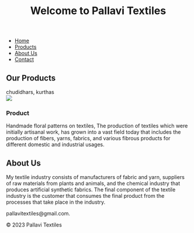 <!DOCTYPE html>
<html>
<head>
    <title>Textile Business</title>
    <link rel="stylesheet" type="text/css" href="styles.css">
</head>
<body>
    <header>
        <h1>Welcome to Pallavi Textiles</h1>
    </header>
    <nav>
        <ul>
            <li><a href="#">Home</a></li>
            <li><a href="#">Products</a></li>
            <li><a href="#">About Us</a></li>
            <li><a href="#">Contact</a></li>
        </ul>
    </nav>
    <main>
        <section id="products">
            <h2>Our Products</h2>
            chudidhars,
            kurthas
            <div class="product">
                <img src="Screenshot_20231104_085045_Chrome">
                <h3>Product </h3>
                <p>Handmade floral patterns on textiles, The production of textiles which were initially artisanal work, has grown into a vast field today that includes the production of fibers, yarns, fabrics, and various fibrous products for different domestic and industrial usages.</p>
            </div>
            <!-- Add more product entries here -->
        </section>
        <section id="about">
            <h2>About Us</h2>
            <p>My textile industry consists of manufacturers of fabric and yarn, suppliers of raw materials from plants and animals, and the chemical industry that produces artificial synthetic fabrics. The final component of the textile industry is the customer that consumes the final product from the processes that take place in the industry.</p>
        </section>
        <section id="contact">
            <p> pallavitextiles@gmail.com.</p>
        </section>
    </main>
    <footer>
        <p>&copy; 2023 Pallavi Textiles</p>
    </footer>
</body>
</html>
